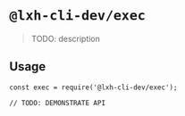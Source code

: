 # `@lxh-cli-dev/exec`

> TODO: description

## Usage

```
const exec = require('@lxh-cli-dev/exec');

// TODO: DEMONSTRATE API
```
